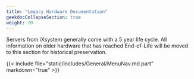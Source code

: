 ```yaml
---
title: "Legacy Hardware Documentation"
geekdocCollapseSection: true
weight: 70
---
```


Servers from iXsystem generally come with a 5 year life cycle.  All information on older hardware that has reached End-of-Life will be moved to this section for historical preservation.

{{< include file="static/includes/General/MenuNav.md.part" markdown="true" >}}
